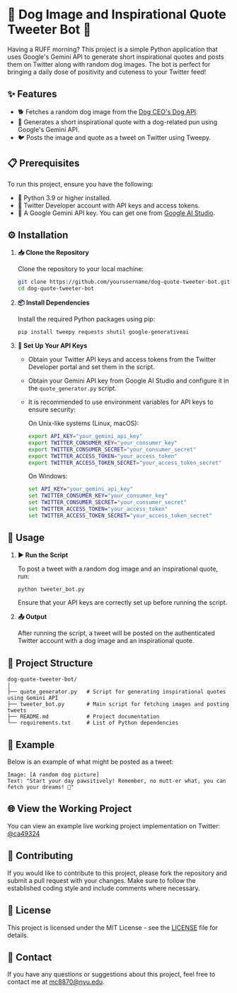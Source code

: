 
# 🐶 Dog Image and Inspirational Quote Tweeter Bot 🐾

Having a RUFF morning? This project is a simple Python application that uses Google's Gemini API to generate short inspirational quotes and posts them on Twitter along with random dog images. The bot is perfect for bringing a daily dose of positivity and cuteness to your Twitter feed!

## ✨ Features

- 🐕 Fetches a random dog image from the [Dog CEO's Dog API](https://dog.ceo/dog-api/).
- 🌟 Generates a short inspirational quote with a dog-related pun using Google's Gemini API.
- 🐦 Posts the image and quote as a tweet on Twitter using Tweepy.

## 📋 Prerequisites

To run this project, ensure you have the following:

- 🐍 Python 3.9 or higher installed.
- 🐤 Twitter Developer account with API keys and access tokens.
- 🔑 A Google Gemini API key. You can get one from [Google AI Studio](https://studio.google.com/).

## ⚙️ Installation

1. **📥 Clone the Repository**

   Clone the repository to your local machine:

   ```bash
   git clone https://github.com/yourusername/dog-quote-tweeter-bot.git
   cd dog-quote-tweeter-bot
   ```

2. **📦 Install Dependencies**

   Install the required Python packages using pip:

   ```bash
   pip install tweepy requests shutil google-generativeai
   ```

3. **🔐 Set Up Your API Keys**

   - Obtain your Twitter API keys and access tokens from the Twitter Developer portal and set them in the script.

   - Obtain your Gemini API key from Google AI Studio and configure it in the `quote_generator.py` script.

   - It is recommended to use environment variables for API keys to ensure security:

     On Unix-like systems (Linux, macOS):

     ```bash
     export API_KEY="your_gemini_api_key"
     export TWITTER_CONSUMER_KEY="your_consumer_key"
     export TWITTER_CONSUMER_SECRET="your_consumer_secret"
     export TWITTER_ACCESS_TOKEN="your_access_token"
     export TWITTER_ACCESS_TOKEN_SECRET="your_access_token_secret"
     ```

     On Windows:

     ```cmd
     set API_KEY="your_gemini_api_key"
     set TWITTER_CONSUMER_KEY="your_consumer_key"
     set TWITTER_CONSUMER_SECRET="your_consumer_secret"
     set TWITTER_ACCESS_TOKEN="your_access_token"
     set TWITTER_ACCESS_TOKEN_SECRET="your_access_token_secret"
     ```

## 🚀 Usage

1. **▶️ Run the Script**

   To post a tweet with a random dog image and an inspirational quote, run:

   ```bash
   python tweeter_bot.py
   ```

   Ensure that your API keys are correctly set up before running the script.

2. **📤 Output**

   After running the script, a tweet will be posted on the authenticated Twitter account with a dog image and an inspirational quote.

## 📁 Project Structure

```
dog-quote-tweeter-bot/
│
├── quote_generator.py   # Script for generating inspirational quotes using Gemini API
├── tweeter_bot.py       # Main script for fetching images and posting tweets
├── README.md            # Project documentation
└── requirements.txt     # List of Python dependencies
```

## 📝 Example

Below is an example of what might be posted as a tweet:

```
Image: [A random dog picture]
Text: "Start your day pawsitively! Remember, no mutt-er what, you can fetch your dreams! 🐶"
```

## 🌐 View the Working Project 

You can view an example live working project implementation on Twitter: [@ca49324](https://twitter.com/ca49324)

## 🤝 Contributing

If you would like to contribute to this project, please fork the repository and submit a pull request with your changes. Make sure to follow the established coding style and include comments where necessary.

## 📜 License

This project is licensed under the MIT License - see the [LICENSE](LICENSE) file for details.

## 📧 Contact

If you have any questions or suggestions about this project, feel free to contact me at mc8870@nyu.edu.
